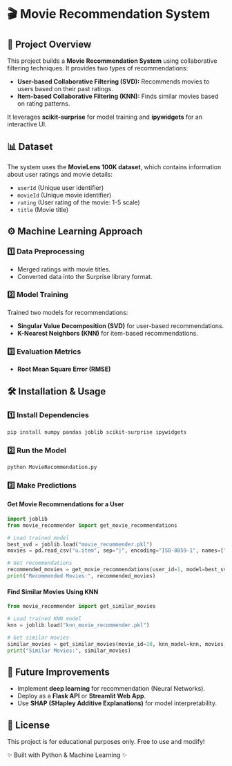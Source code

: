 # 🎬 Movie Recommendation System

## 📌 Project Overview
This project builds a **Movie Recommendation System** using collaborative filtering techniques. It provides two types of recommendations:

- **User-based Collaborative Filtering (SVD):** Recommends movies to users based on their past ratings.
- **Item-based Collaborative Filtering (KNN):** Finds similar movies based on rating patterns.

It leverages **scikit-surprise** for model training and **ipywidgets** for an interactive UI.

## 📊 Dataset
The system uses the **MovieLens 100K dataset**, which contains information about user ratings and movie details:

- `userId` (Unique user identifier)
- `movieId` (Unique movie identifier)
- `rating` (User rating of the movie: 1-5 scale)
- `title` (Movie title)

## ⚙️ Machine Learning Approach

### 1️⃣ Data Preprocessing
- Merged ratings with movie titles.
- Converted data into the Surprise library format.

### 2️⃣ **Model Training**
Trained two models for recommendations:
- **Singular Value Decomposition (SVD)** for user-based recommendations.
- **K-Nearest Neighbors (KNN)** for item-based recommendations.

### 3️⃣ **Evaluation Metrics**
- **Root Mean Square Error (RMSE)**

## 🛠 Installation & Usage

### 1️⃣ Install Dependencies
```bash
pip install numpy pandas joblib scikit-surprise ipywidgets
```

### 2️⃣ Run the Model
```python
python MovieRecommendation.py
```

### 3️⃣ Make Predictions

#### **Get Movie Recommendations for a User**
```python
import joblib
from movie_recommender import get_movie_recommendations

# Load trained model
best_svd = joblib.load("movie_recommender.pkl")
movies = pd.read_csv("u.item", sep="|", encoding="ISO-8859-1", names=["movieId", "title"], usecols=[0,1])

# Get recommendations
recommended_movies = get_movie_recommendations(user_id=1, model=best_svd, movies_df=movies, n=5)
print("Recommended Movies:", recommended_movies)
```

#### **Find Similar Movies Using KNN**
```python
from movie_recommender import get_similar_movies

# Load trained KNN model
knn = joblib.load("knn_movie_recommender.pkl")

# Get similar movies
similar_movies = get_similar_movies(movie_id=10, knn_model=knn, movies_df=movies, n=5)
print("Similar Movies:", similar_movies)
```

## 🚀 Future Improvements
- Implement **deep learning** for recommendation (Neural Networks).
- Deploy as a **Flask API** or **Streamlit Web App**.
- Use **SHAP (SHapley Additive Explanations)** for model interpretability.

## 📜 License
This project is for educational purposes only. Free to use and modify!

✨ Built with Python & Machine Learning ✨

